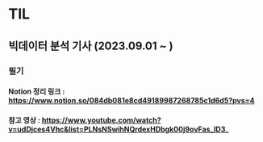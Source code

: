 # TIL 
## 빅데이터 분석 기사 (2023.09.01 ~ )
### 필기 
#### Notion 정리 링크 : https://www.notion.so/084db081e8cd49189987268785c1d6d5?pvs=4
#### 참고 영상 : https://www.youtube.com/watch?v=udDjces4Vhc&list=PLNsNSwihNQrdexHDbgk00j9ovFas_ID3_

